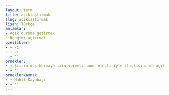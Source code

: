 ```yaml
---
layout: term
title: açıklaştırmak
slug: aciklastirmak
lisan: Türkçe
anlamlar:
- Açık duruma getirmek
- Rengini açtırmak
ozellikler:
- - -i
- - -i
  - ''
ornekler:
- - Şiirin düş kurmaya izin vermesi onun eleştiriyle ilişkisini de açıklaştırmış olur.
- - ''
orneklerkaynak:
- - Nahit Kayabaşı
- - ''
---
```

